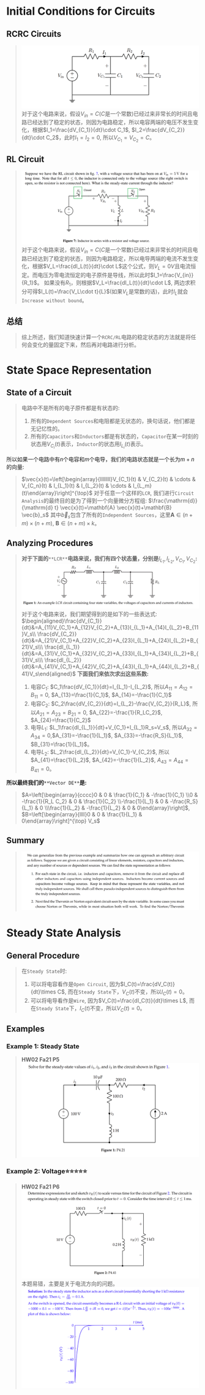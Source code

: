 # Initial Conditions for Circuits
## RCRC Circuits
> ![image.png](Circuit_State_Anaysis.assets/bd47a1112a7240b0e1a06833e14800cf_MD5.png)
> 对于这个电路来说，假设$V_{in}=C$($C$是一个常数)已经过来非常长的时间且电路已经达到了稳定的状态，则因为电路稳定，所以电容两端的电压不发生变化，根据$I_1=\frac{dV_{C_1}}{dt}\cdot C_1$, $I_2=\frac{dV_{C_2}}{dt}\cdot C_2$，此时$I_1=I_2=0$, 所以$V_{C_1}=V_{C_2}=C$。



## RL Circuit
> ![image.png](Circuit_State_Anaysis.assets/e05f1ad03c4c141c1301265d84690c6e_MD5.png)
> 对于这个电路来说，假设$V_{in}=C$($C$是一个常数)已经过来非常长的时间且电路已经达到了稳定的状态，则因为电路稳定，所以电导两端的电流不发生变化，根据$V_L=\frac{dI_L(t)}{dt}\cdot L$这个公式，则$V_L=0V$且电流恒定。而电压为零电流恒定的电子原件是导线，所以此时$I_1=\frac{V_{in}}{R_1}$。
> 如果没有$R_1$，则根据$V_L=\frac{dI_L(t)}{dt}\cdot L$, 两边求积分可得$I_L(t)=\frac{V_L\cdot t}{L}$(如果$V_L$是常数的话)，此时$I_L$就会`Increase without bound`。



## 总结
> 综上所述，我们知道快速计算一个`RCRC/RL`电路的稳定状态的方法就是将任何会变化的量固定下来，然后再对电路进行分析。



# State Space Representation
## State of a Circuit
> 电路中不是所有的电子原件都是有状态的:
> 1. 所有的`Dependent Sources`和电阻都是无状态的，换句话说，他们都是无记忆性的。
> 2. 所有的`Capacitors`和`Inductors`都是有状态的，`Capacitor`在某一时刻的状态用$V_{C_i}(t)$表示，`Inductor`的状态用$I_{L_i}(t)$表示。
> 
所以如果一个电路中有$n$个电容和$m$个电导，我们的电路状态就是一个长为$m+n$的向量:
> $\vec{x}(t)=\left[\begin{array}{llllllll}V_{C_1}(t) & V_{C_2}(t) & \cdots & V_{C_n}(t) & I_{L_1}(t) & I_{L_2}(t) & \cdots & I_{L_m}(t)\end{array}\right]^{\top}$
> 对于任意一个这样的`LCR`, 我们进行`Circuit Analysis`的最终目的是为了得到一个向量微分方程组:
> $\frac{\mathrm{d}}{\mathrm{d} t} \vec{x}(t)=\mathbf{A} \vec{x}(t)+\mathbf{B} \vec{b}_s$
> 其中$\vec{b}_s$包含了所有的`Independent Sources`，这里$\mathbf{A}\in (n+m)\times (n+m)$, $\mathbf{B}\in (n+m)\times k$。



## Analyzing Procedures
> **对于下面的**`**LCR**`**电路来说，我们有四个状态量，分别是**$I_{L_1}, I_{L_2}, V_{C_1}, V_{C_2}$**:**
> ![image.png](Circuit_State_Anaysis.assets/4615433fdd0162db62c78b649f55ec52_MD5.png)
> 对于这个电路来说，我们期望得到的是如下的一些表达式:
> $\begin{aligned}\frac{dV_{C_1}}{dt}&=A_{11}V_{C_1}+A_{12}V_{C_2}+A_{13}I_{L_1}+A_{14}I_{L_2}+B_{11}V_s\\
\frac{dV_{C_2}}{dt}&=A_{21}V_{C_1}+A_{22}V_{C_2}+A_{23}I_{L_1}+A_{24}I_{L_2}+B_{21}V_s\\\
\frac{dI_{L_1}}{dt}&=A_{31}V_{C_1}+A_{32}V_{C_2}+A_{33}I_{L_1}+A_{34}I_{L_2}+B_{31}V_s\\\
\frac{dI_{L_2}}{dt}&=A_{41}V_{C_1}+A_{42}V_{C_2}+A_{43}I_{L_1}+A_{44}I_{L_2}+B_{41}V_s\end{aligned}$
> **下面我们来依次求出这些系数:**
> 1. 电容$C_1$: $C_1\frac{dV_{C_1}}{dt}=I_{L_1}-I_{L_2}$, 所以$A_{11}=A_{12}=B_{11}=0$, $A_{13}=\frac{1}{C_1}$, $A_{14}=-\frac{1}{C_1}$
> 2. 电容$C_2$: $C_2\frac{dV_{C_2}}{dt}=I_{L_2}-\frac{V_{C_2}}{R_L}$, 所以$A_{21}=A_{23}=B_{21}=0$, $A_{22}=-\frac{1}{R_LC_2}$, $A_{24}=\frac{1}{C_2}$
> 3. 电导$L_1$: $L_1\frac{dI_{L_1}}{dt}+V_{C_1}+I_{L_1}R_s=V_s$, 所以$A_{32}=A_{34}=0$,$A_{31}=-\frac{1}{L_1}$, $A_{33}=-\frac{R_S}{L_1}$, $B_{31}=\frac{1}{L_1}$。
> 4. 电导$L_2$: $L_2\frac{dI_{L_2}}{dt}=V_{C_1}-V_{C_2}$, 所以$A_{41}=\frac{1}{L_2}$, $A_{42}=-\frac{1}{L_2}$, $A_{43}=A_{44}=B_{41}=0$。
> 
**所以最终我们的**`**Vector DE**`**是:**
> $A=\left[\begin{array}{cccc}0 & 0 & \frac{1}{C_1} & -\frac{1}{C_1} \\0 & -\frac{1}{R_L C_2} & 0 & \frac{1}{C_2} \\-\frac{1}{L_1} & 0 & -\frac{R_S}{L_1} & 0 \\\frac{1}{L_2} & -\frac{1}{L_2} & 0 & 0\end{array}\right]$, $B=\left[\begin{array}{llll}0 & 0 & \frac{1}{L_1} & 0\end{array}\right]^{\top} V_s$




## Summary
> ![image.png](Circuit_State_Anaysis.assets/38f7fd4c19f39d514e2b8959e6c8c769_MD5.png)



# Steady State Analysis
## General Procedure
> 在`Steady State`时:
> 1. 可以将电容看作是`Open Circuit`, 因为$I_C(t)=\frac{dV_C(t)}{dt}\times C$, 而在`Steady State`下，$V_C(t)$不变，所以$I_C(t)=0$。
> 2. 可以将电导看作是`Wire`, 因为$V_C(t)=\frac{dI_C(t)}{dt}\times L$, 而在`Steady State`下，$I_C(t)$不变，所以$V_C(t)=0$。


## Examples
### Example 1: Steady State
> **HW02 Fa21 P5**
> ![image.png](Circuit_State_Anaysis.assets/8014c416feac6715f175ec89f4975072_MD5.png)




### Example 2: Voltage⭐⭐⭐⭐⭐
> **HW02 Fa21 P6**
> ![image.png](Circuit_State_Anaysis.assets/7028e2ea6faa317eebc16cc39125a777_MD5.png)
> 本题易错，主要是关于电流方向的问题。
> ![image.png](Circuit_State_Anaysis.assets/3b8553fad566d6a1cff0db5c2e100362_MD5.png)






